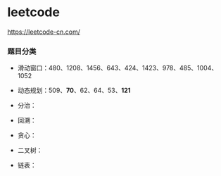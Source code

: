 # leetcode
https://leetcode-cn.com/

### 题目分类
- 滑动窗口：480、1208、1456、643、424、1423、978、485、1004、1052
- 动态规划：509、**70**、62、64、53、**121**
- 分治：
- 回溯：
- 贪心：


- 二叉树：
- 链表：